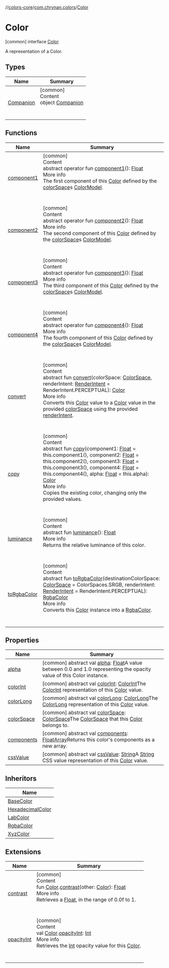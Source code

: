 //[colors-core](../../../index.md)/[com.chrynan.colors](../index.md)/[Color](index.md)



# Color  
 [common] interface [Color](index.md)

A representation of a Color.

   


## Types  
  
|  Name |  Summary | 
|---|---|
| <a name="com.chrynan.colors/Color.Companion///PointingToDeclaration/"></a>[Companion](-companion/index.md)| <a name="com.chrynan.colors/Color.Companion///PointingToDeclaration/"></a>[common]  <br>Content  <br>object [Companion](-companion/index.md)  <br><br><br>|


## Functions  
  
|  Name |  Summary | 
|---|---|
| <a name="com.chrynan.colors/Color/component1/#/PointingToDeclaration/"></a>[component1](component1.md)| <a name="com.chrynan.colors/Color/component1/#/PointingToDeclaration/"></a>[common]  <br>Content  <br>abstract operator fun [component1](component1.md)(): [Float](https://kotlinlang.org/api/latest/jvm/stdlib/kotlin/-float/index.html)  <br>More info  <br>The first component of this [Color](index.md) defined by the [colorSpace](color-space.md)s [ColorModel](../../com.chrynan.colors.space/-color-model/index.md).  <br><br><br>|
| <a name="com.chrynan.colors/Color/component2/#/PointingToDeclaration/"></a>[component2](component2.md)| <a name="com.chrynan.colors/Color/component2/#/PointingToDeclaration/"></a>[common]  <br>Content  <br>abstract operator fun [component2](component2.md)(): [Float](https://kotlinlang.org/api/latest/jvm/stdlib/kotlin/-float/index.html)  <br>More info  <br>The second component of this [Color](index.md) defined by the [colorSpace](color-space.md)s [ColorModel](../../com.chrynan.colors.space/-color-model/index.md).  <br><br><br>|
| <a name="com.chrynan.colors/Color/component3/#/PointingToDeclaration/"></a>[component3](component3.md)| <a name="com.chrynan.colors/Color/component3/#/PointingToDeclaration/"></a>[common]  <br>Content  <br>abstract operator fun [component3](component3.md)(): [Float](https://kotlinlang.org/api/latest/jvm/stdlib/kotlin/-float/index.html)  <br>More info  <br>The third component of this [Color](index.md) defined by the [colorSpace](color-space.md)s [ColorModel](../../com.chrynan.colors.space/-color-model/index.md).  <br><br><br>|
| <a name="com.chrynan.colors/Color/component4/#/PointingToDeclaration/"></a>[component4](component4.md)| <a name="com.chrynan.colors/Color/component4/#/PointingToDeclaration/"></a>[common]  <br>Content  <br>abstract operator fun [component4](component4.md)(): [Float](https://kotlinlang.org/api/latest/jvm/stdlib/kotlin/-float/index.html)  <br>More info  <br>The fourth component of this [Color](index.md) defined by the [colorSpace](color-space.md)s [ColorModel](../../com.chrynan.colors.space/-color-model/index.md).  <br><br><br>|
| <a name="com.chrynan.colors/Color/convert/#com.chrynan.colors.space.ColorSpace#com.chrynan.colors.space.RenderIntent/PointingToDeclaration/"></a>[convert](convert.md)| <a name="com.chrynan.colors/Color/convert/#com.chrynan.colors.space.ColorSpace#com.chrynan.colors.space.RenderIntent/PointingToDeclaration/"></a>[common]  <br>Content  <br>abstract fun [convert](convert.md)(colorSpace: [ColorSpace](../../com.chrynan.colors.space/-color-space/index.md), renderIntent: [RenderIntent](../../com.chrynan.colors.space/-render-intent/index.md) = RenderIntent.PERCEPTUAL): [Color](index.md)  <br>More info  <br>Converts this [Color](index.md) value to a [Color](index.md) value in the provided [colorSpace](convert.md) using the provided [renderIntent](convert.md).  <br><br><br>|
| <a name="com.chrynan.colors/Color/copy/#kotlin.Float#kotlin.Float#kotlin.Float#kotlin.Float#kotlin.Float/PointingToDeclaration/"></a>[copy](copy.md)| <a name="com.chrynan.colors/Color/copy/#kotlin.Float#kotlin.Float#kotlin.Float#kotlin.Float#kotlin.Float/PointingToDeclaration/"></a>[common]  <br>Content  <br>abstract fun [copy](copy.md)(component1: [Float](https://kotlinlang.org/api/latest/jvm/stdlib/kotlin/-float/index.html) = this.component1(), component2: [Float](https://kotlinlang.org/api/latest/jvm/stdlib/kotlin/-float/index.html) = this.component2(), component3: [Float](https://kotlinlang.org/api/latest/jvm/stdlib/kotlin/-float/index.html) = this.component3(), component4: [Float](https://kotlinlang.org/api/latest/jvm/stdlib/kotlin/-float/index.html) = this.component4(), alpha: [Float](https://kotlinlang.org/api/latest/jvm/stdlib/kotlin/-float/index.html) = this.alpha): [Color](index.md)  <br>More info  <br>Copies the existing color, changing only the provided values.  <br><br><br>|
| <a name="com.chrynan.colors/Color/luminance/#/PointingToDeclaration/"></a>[luminance](luminance.md)| <a name="com.chrynan.colors/Color/luminance/#/PointingToDeclaration/"></a>[common]  <br>Content  <br>abstract fun [luminance](luminance.md)(): [Float](https://kotlinlang.org/api/latest/jvm/stdlib/kotlin/-float/index.html)  <br>More info  <br>Returns the relative luminance of this color.  <br><br><br>|
| <a name="com.chrynan.colors/Color/toRgbaColor/#com.chrynan.colors.space.ColorSpace#com.chrynan.colors.space.RenderIntent/PointingToDeclaration/"></a>[toRgbaColor](to-rgba-color.md)| <a name="com.chrynan.colors/Color/toRgbaColor/#com.chrynan.colors.space.ColorSpace#com.chrynan.colors.space.RenderIntent/PointingToDeclaration/"></a>[common]  <br>Content  <br>abstract fun [toRgbaColor](to-rgba-color.md)(destinationColorSpace: [ColorSpace](../../com.chrynan.colors.space/-color-space/index.md) = ColorSpaces.SRGB, renderIntent: [RenderIntent](../../com.chrynan.colors.space/-render-intent/index.md) = RenderIntent.PERCEPTUAL): [RgbaColor](../-rgba-color/index.md)  <br>More info  <br>Converts this [Color](index.md) instance into a [RgbaColor](../-rgba-color/index.md).  <br><br><br>|


## Properties  
  
|  Name |  Summary | 
|---|---|
| <a name="com.chrynan.colors/Color/alpha/#/PointingToDeclaration/"></a>[alpha](alpha.md)| <a name="com.chrynan.colors/Color/alpha/#/PointingToDeclaration/"></a> [common] abstract val [alpha](alpha.md): [Float](https://kotlinlang.org/api/latest/jvm/stdlib/kotlin/-float/index.html)A value between 0.0 and 1.0 representing the opacity value of this Color instance.   <br>|
| <a name="com.chrynan.colors/Color/colorInt/#/PointingToDeclaration/"></a>[colorInt](color-int.md)| <a name="com.chrynan.colors/Color/colorInt/#/PointingToDeclaration/"></a> [common] abstract val [colorInt](color-int.md): [ColorInt](../-color-int/index.md)The [ColorInt](../-color-int/index.md) representation of this [Color](index.md) value.   <br>|
| <a name="com.chrynan.colors/Color/colorLong/#/PointingToDeclaration/"></a>[colorLong](color-long.md)| <a name="com.chrynan.colors/Color/colorLong/#/PointingToDeclaration/"></a> [common] abstract val [colorLong](color-long.md): [ColorLong](../-color-long/index.md)The [ColorLong](../-color-long/index.md) representation of this [Color](index.md) value.   <br>|
| <a name="com.chrynan.colors/Color/colorSpace/#/PointingToDeclaration/"></a>[colorSpace](color-space.md)| <a name="com.chrynan.colors/Color/colorSpace/#/PointingToDeclaration/"></a> [common] abstract val [colorSpace](color-space.md): [ColorSpace](../../com.chrynan.colors.space/-color-space/index.md)The [ColorSpace](../../com.chrynan.colors.space/-color-space/index.md) that this [Color](index.md) belongs to.   <br>|
| <a name="com.chrynan.colors/Color/components/#/PointingToDeclaration/"></a>[components](components.md)| <a name="com.chrynan.colors/Color/components/#/PointingToDeclaration/"></a> [common] abstract val [components](components.md): [FloatArray](https://kotlinlang.org/api/latest/jvm/stdlib/kotlin/-float-array/index.html)Returns this color's components as a new array.   <br>|
| <a name="com.chrynan.colors/Color/cssValue/#/PointingToDeclaration/"></a>[cssValue](css-value.md)| <a name="com.chrynan.colors/Color/cssValue/#/PointingToDeclaration/"></a> [common] abstract val [cssValue](css-value.md): [String](https://kotlinlang.org/api/latest/jvm/stdlib/kotlin/-string/index.html)A [String](https://kotlinlang.org/api/latest/jvm/stdlib/kotlin/-string/index.html) CSS value representation of this [Color](index.md) value.   <br>|


## Inheritors  
  
|  Name | 
|---|
| <a name="com.chrynan.colors/BaseColor///PointingToDeclaration/"></a>[BaseColor](../-base-color/index.md)|
| <a name="com.chrynan.colors/HexadecimalColor///PointingToDeclaration/"></a>[HexadecimalColor](../-hexadecimal-color/index.md)|
| <a name="com.chrynan.colors/LabColor///PointingToDeclaration/"></a>[LabColor](../-lab-color/index.md)|
| <a name="com.chrynan.colors/RgbaColor///PointingToDeclaration/"></a>[RgbaColor](../-rgba-color/index.md)|
| <a name="com.chrynan.colors/XyzColor///PointingToDeclaration/"></a>[XyzColor](../-xyz-color/index.md)|


## Extensions  
  
|  Name |  Summary | 
|---|---|
| <a name="com.chrynan.colors//contrast/com.chrynan.colors.Color#com.chrynan.colors.Color/PointingToDeclaration/"></a>[contrast](../contrast.md)| <a name="com.chrynan.colors//contrast/com.chrynan.colors.Color#com.chrynan.colors.Color/PointingToDeclaration/"></a>[common]  <br>Content  <br>fun [Color](index.md).[contrast](../contrast.md)(other: [Color](index.md)): [Float](https://kotlinlang.org/api/latest/jvm/stdlib/kotlin/-float/index.html)  <br>More info  <br>Retrieves a [Float](https://kotlinlang.org/api/latest/jvm/stdlib/kotlin/-float/index.html), in the range of 0.0f to 1.  <br><br><br>|
| <a name="com.chrynan.colors//opacityInt/com.chrynan.colors.Color#/PointingToDeclaration/"></a>[opacityInt](../opacity-int.md)| <a name="com.chrynan.colors//opacityInt/com.chrynan.colors.Color#/PointingToDeclaration/"></a>[common]  <br>Content  <br>val [Color](index.md).[opacityInt](../opacity-int.md): [Int](https://kotlinlang.org/api/latest/jvm/stdlib/kotlin/-int/index.html)  <br>More info  <br>Retrieves the [Int](https://kotlinlang.org/api/latest/jvm/stdlib/kotlin/-int/index.html) opacity value for this [Color](index.md).  <br><br><br>|

